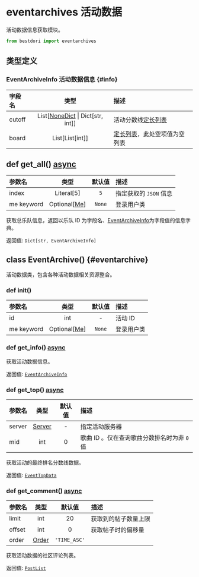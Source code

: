 # eventarchives 活动数据

活动数据信息获取模块。

```python
from bestdori import eventarchives
```

## 类型定义

### EventArchiveInfo 活动数据信息 {#info}

| 字段名 | 类型 | 描述 |
|:------|:----:|:-----|
| cutoff | List[[NoneDict](/typing/#nonedict) \| Dict[str, int]] | 活动分数线[定长列表](/typing/#fixed-list) |
| board | List[List[int]] | [定长列表](/typing/#fixed-list)，此处空项值为空列表 |

## def get_all() <Badge type="tip">[async](/fast-start/#async-sync)</Badge>

| 参数名 | 类型 | 默认值 | 描述 |
|:------|:----:|:-----:|:-----|
| index | Literal[5] | `5` | 指定获取的 `JSON` 信息 |
| me <Badge type="info">keyword</Badge> | Optional[[Me](./user/#me)] | `None` | 登录用户类 |

获取总乐队信息，返回以乐队 ID 为字段名、[EventArchiveInfo](./eventarchives/#info)为字段值的信息字典。

<Badge type="info">返回值:</Badge> `Dict[str, EventArchiveInfo]`

## class EventArchive() {#eventarchive}

活动数据类，包含各种活动数据相关资源整合。

### def __init__()

| 参数名 | 类型 | 默认值 | 描述 |
|:------|:----:|:-----:|:-----|
| id | int | - | 活动 ID |
| me <Badge type="info">keyword</Badge> | Optional[[Me](./user/#me)] | `None` | 登录用户类 |

### def get_info() <Badge type="tip">[async](/fast-start/#async-sync)</Badge>

获取活动数据信息。

<Badge type="info">返回值:</Badge> [`EventArchiveInfo`](./eventarchives/#info)

### def get_top() <Badge type="tip">[async](/fast-start/#async-sync)</Badge>

| 参数名 | 类型 | 默认值 | 描述 |
|:------|:----:|:-----:|:-----|
| server | [Server](/typing/#server-id) | - | 指定活动服务器 |
| mid | int | 0 | 歌曲 ID 。仅在查询歌曲分数排名时为非 `0` 值 |

获取活动的最终排名分数线数据。

<Badge type="info">返回值:</Badge> [`EventTopData`](./eventtop/#data)

### def get_comment() <Badge type="tip">[async](/fast-start/#async-sync)</Badge>

| 参数名 | 类型 | 默认值 | 描述 |
|:------|:----:|:-----:|:-----|
| limit | int | 20 | 获取到的帖子数量上限 |
| offset | int | 0 | 获取帖子时的偏移量 |
| order | [Order](/typing/#order) | `'TIME_ASC'` |

获取活动数据的社区评论列表。

<Badge type="info">返回值:</Badge> [`PostList`](./post/#list)
